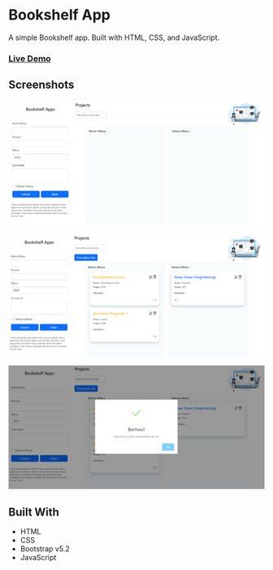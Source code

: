 # Bookshelf App

A simple Bookshelf app. Built with HTML, CSS, and JavaScript.

### [Live Demo](https://rusmanpriadi.github.io/Bookshelf-apps/)

## Screenshots

![gambar 2](images-readme/gambar%201.png)

![gambar 2](images-readme/gambar%202.png)

![gambar 3](images-readme/gambar%203.png)

## Built With

- HTML
- CSS
- Bootstrap v5.2
- JavaScript
